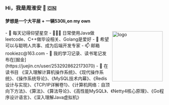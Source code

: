 ###  Hi，我是周淮安 🥳 🇨🇳
#### 梦想是一个大平层 + 一辆530li,on my own
<img src="https://github-readme-stats.vercel.app/api?username=ZzCoding530&show_icons=true" alt="logo" height="160" align="right" style="margin: 5px; margin-bottom: 20px;" /> 
- 🔭 每天记得仰望星空
- 👨🏻‍💻  日常使用Java做leetcode、C++做毕设相关、Golang是爱好
- 🌱 希望可以与聪明人共事、成为后端开发专家
- 📫 邮箱 rookiezc@163.com
- 🐋 我的学习记录、读书笔记发布在[掘金](https://juejin.cn/user/2532928622173070)
- 🦈 在读书目 《深入理解计算机操作系统》、《现代操作系统》、《操作系统导论》、《MySQL技术内幕》、《Redis设计与实现》、《TCP/IP详解卷1》、《计算机网络：自顶向下方法》、《算法》、《算法导论》、《高性能MySQL》、《Netty4核心原理》、《Go程序设计语言》、《深入理解Java虚拟机》


<!--
**ZzCoding530/ZzCoding530** is a ✨ _special_ ✨ repository because its `README.md` (this file) appears on your GitHub profile.

Here are some ideas to get you started:

- 🔭 I’m currently working on ...
- 🌱 I’m currently learning ...
- 👯 I’m looking to collaborate on ...
- 🤔 I’m looking for help with ...
- 💬 Ask me about ...
- 📫 How to reach me: ...
- 😄 Pronouns: ...
- ⚡ Fun fact: ...
-->
